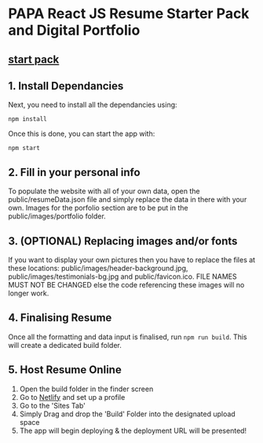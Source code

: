 # PAPA React JS Resume Starter Pack and Digital Portfolio

## [start pack](https://github.com/sonnysangha/Resume-Portfolio-Starter-pack)

## 1. Install Dependancies

Next, you need to install all the dependancies using:

`npm install`

Once this is done, you can start the app with:

`npm start`

## 2. Fill in your personal info

To populate the website with all of your own data, open the public/resumeData.json file and simply replace the data in there with your own. Images for the porfolio section are to be put in the public/images/portfolio folder.

## 3. (OPTIONAL) Replacing images and/or fonts

If you want to display your own pictures then you have to replace the files at these locations: public/images/header-background.jpg, public/images/testimonials-bg.jpg and public/favicon.ico. FILE NAMES MUST NOT BE CHANGED else the code referencing these images will no longer work.

## 4. Finalising Resume

Once all the formatting and data input is finalised, run `npm run build`. This will create a dedicated build folder.

## 5. Host Resume Online

1. Open the build folder in the finder screen
2. Go to <a href="https://www.netlify.com/">Netlify</a> and set up a profile
3. Go to the 'Sites Tab'
4. Simply Drag and drop the 'Build' Folder into the designated upload space
5. The app will begin deploying & the deployment URL will be presented!
